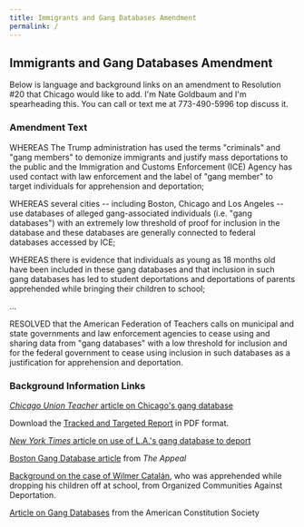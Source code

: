```yaml
---
title: Immigrants and Gang Databases Amendment
permalink: /
---
```

## Immigrants and Gang Databases Amendment

Below is language and background links on an amendment to Resolution #20 that Chicago would like to add. I'm Nate Goldbaum and I'm spearheading this. You can call or text me at 773-490-5996 top discuss it.

### Amendment Text

WHEREAS The Trump administration has used the terms "criminals" and "gang members" to demonize immigrants and justify mass deportations to the public and the Immigration and Customs Enforcement (ICE) Agency has used contact with law enforcement and the label of "gang member" to target individuals for apprehension and deportation; 

WHEREAS several cities -- including Boston, Chicago and Los Angeles -- use databases of alleged gang-associated individuals (i.e. "gang databases") with an extremely low threshold of proof for inclusion in the database and these databases are generally connected to federal databases accessed by ICE; 

WHEREAS there is evidence that individuals as young as 18 months old have been included in these gang databases and that inclusion in such gang databases has led to student deportations and deportations of parents apprehended while bringing their children to school; 

...

RESOLVED that the American Federation of Teachers calls on municipal and state governments and law enforcement agencies to cease using and sharing data from "gang databases" with a low threshold for inclusion and for the federal government to cease using inclusion in such databases as a justification for apprehension and deportation. 

### Background Information Links

[*Chicago Union Teacher* article on Chicago's gang database](https://www.ctunet.com/media/chicago-union-teacher/2018-06/chicagos-gang-database-has-no-place-in-our-schools)

Download the [Tracked and Targeted Report](http://erasethedatabase.com/wp-content/uploads/2018/02/Tracked-Targeted-0217.pdf) in PDF format.

[*New York Times* article on use of L.A.'s gang database to deport](https://www.nytimes.com/2017/01/10/us/gang-database-criticized-for-denying-due-process-may-be-used-for-deportations.html)

[Boston Gang Database article](https://theappeal.org/from-gang-allegations-to-deportation-how-boston-is-putting-its-immigrant-youth-in-harms-way-de3b0edc9327/) from *The Appeal*

[Background on the case of Wilmer Catal&aacute;n](http://organizedcommunities.org/wilmerlawsuit/), who was apprehended while dropping his children off at school, from Organized Communities Against Deportation.

[Article on Gang Databases](https://www.acslaw.org/acsblog/the-trouble-with-so-called-%E2%80%9Cgang-databases%E2%80%9D-no-refuge-in-the-%E2%80%9Csanctuary%E2%80%9D) from the American Constitution Society
